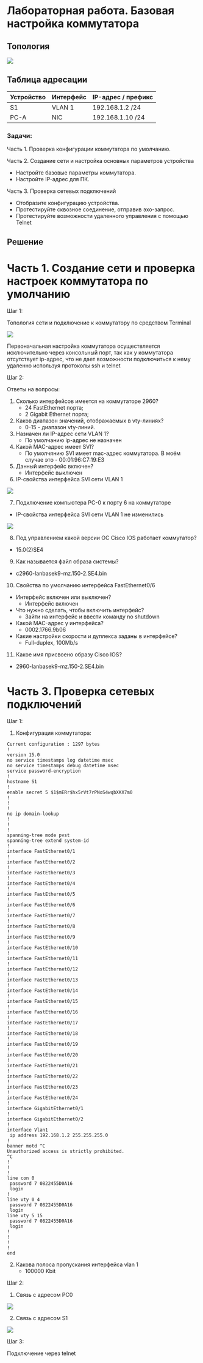 # Лабораторная работа. Базовая настройка коммутатора 

## Топология

![](topology.PNG)

## Таблица адресации

| Устройство    | Интерфейс   | IP-адрес / префикс            |
|-----------------|---------------|-------------------------|
| S1    | VLAN 1   | 192.168.1.2 /24  |
| PC-A  | NIC      | 192.168.1.10 /24 |

### Задачи:
Часть 1. Проверка конфигурации коммутатора по умолчанию.

Часть 2. Создание сети и настройка основных параметров устройства
* Настройте базовые параметры коммутатора.
* Настройте IP-адрес для ПК.

Часть 3. Проверка сетевых подключений
* Отобразите конфигурацию устройства.
* Протестируйте сквозное соединение, отправив эхо-запрос.
* Протестируйте возможности удаленного управления с помощью Telnet

## Решение

# Часть 1. Создание сети и проверка настроек коммутатора по умолчанию

Шаг 1:

Топология сети и подключение к коммутатору по средством Terminal

![](1.PNG)

Первоначальная настройка коммутатора осуществляется исключительно через консольный порт, так как у коммутатора отсутствует ip-адрес, что не дает возможности подключиться к нему удаленно используя протоколы ssh и telnet 

Шаг 2:

Ответы на вопросы:

1. Сколько интерфейсов имеется на коммутаторе 2960?
   - 24 FastEthernet порта;
   - 2 Gigabit Ethernet порта;
2. Каков диапазон значений, отображаемых в vty-линиях?
   - 0-15 - диапазон vty-линий.
3. Назначен ли IP-адрес сети VLAN 1?
   - По умолчанию ip-адрес не назначен
4. Какой MAC-адрес имеет SVI?
   - По умолчянию SVI имеет mac-адрес коммутатора. В моём случае это - 00:01:96:C7:19:E3
5. Данный интерфейс включен?
   - Интерфейс выключен
6. IP-свойства интерфейса SVI сети VLAN 1

![](2.PNG)   

7. Подключение компьютера PC-0 к порту 6 на коммутаторе
  - IP-свойства интерфейса SVI сети VLAN 1 не изменились

![](3.PNG)

8. Под управлением какой версии ОС Cisco IOS работает коммутатор?
  - 15.0(2)SE4
9. Как называется файл образа системы?
  - c2960-lanbasek9-mz.150-2.SE4.bin
10. Cвойства по умолчанию интерфейса FastEthernet0/6
  - Интерфейс включен или выключен?
    - Интерфейс включен
  - Что нужно сделать, чтобы включить интерфейс?
    - Зайти на интерфейс и ввести команду no shutdown
  - Какой MAC-адрес у интерфейса?
    - 0002.1766.9b06
  - Какие настройки скорости и дуплекса заданы в интерфейсе?
    - Full-duplex, 100Mb/s
11. Какое имя присвоено образу Cisco IOS?
  - 2960-lanbasek9-mz.150-2.SE4.bin

# Часть 3. Проверка сетевых подключений

Шаг 1:
   1. Конфигурация коммутатора:
```
Current configuration : 1297 bytes
!
version 15.0
no service timestamps log datetime msec
no service timestamps debug datetime msec
service password-encryption
!
hostname S1
!
enable secret 5 $1$mERr$hx5rVt7rPNoS4wqbXKX7m0
!
!
!
no ip domain-lookup
!
!
!
spanning-tree mode pvst
spanning-tree extend system-id
!
interface FastEthernet0/1
!
interface FastEthernet0/2
!
interface FastEthernet0/3
!
interface FastEthernet0/4
!
interface FastEthernet0/5
!
interface FastEthernet0/6
!
interface FastEthernet0/7
!
interface FastEthernet0/8
!
interface FastEthernet0/9
!
interface FastEthernet0/10
!
interface FastEthernet0/11
!
interface FastEthernet0/12
!
interface FastEthernet0/13
!
interface FastEthernet0/14
!
interface FastEthernet0/15
!
interface FastEthernet0/16
!
interface FastEthernet0/17
!
interface FastEthernet0/18
!
interface FastEthernet0/19
!
interface FastEthernet0/20
!
interface FastEthernet0/21
!
interface FastEthernet0/22
!
interface FastEthernet0/23
!
interface FastEthernet0/24
!
interface GigabitEthernet0/1
!
interface GigabitEthernet0/2
!
interface Vlan1
 ip address 192.168.1.2 255.255.255.0
!
banner motd ^C
Unauthorized access is strictly prohibited.
^C
!
!
!
line con 0
 password 7 0822455D0A16
 login
!
line vty 0 4
 password 7 0822455D0A16
 login
line vty 5 15
 password 7 0822455D0A16
 login
!
!
!
!
end
```
   2. Какова полоса пропускания интерфейса vlan 1
      - 100000 Kbit

Шаг 2:

   1. Связь с адресом PC0

![](4.PNG)
   
   2. Связь с адресом S1

![](5.PNG)

Шаг 3:

   Подключение через telnet
   
